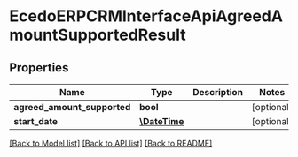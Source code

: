 # EcedoERPCRMInterfaceApiAgreedAmountSupportedResult

## Properties
Name | Type | Description | Notes
------------ | ------------- | ------------- | -------------
**agreed_amount_supported** | **bool** |  | [optional] 
**start_date** | [**\DateTime**](\DateTime.md) |  | [optional] 

[[Back to Model list]](../README.md#documentation-for-models) [[Back to API list]](../README.md#documentation-for-api-endpoints) [[Back to README]](../README.md)


